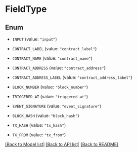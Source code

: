 # FieldType

## Enum


* `INPUT` (value: `"input"`)

* `CONTRACT_LABEL` (value: `"contract_label"`)

* `CONTRACT_NAME` (value: `"contract_name"`)

* `CONTRACT_ADDRESS` (value: `"contract_address"`)

* `CONTRACT_ADDRESS_LABEL` (value: `"contract_address_label"`)

* `BLOCK_NUMBER` (value: `"block_number"`)

* `TRIGGERED_AT` (value: `"triggered_at"`)

* `EVENT_SIGNATURE` (value: `"event_signature"`)

* `BLOCK_HASH` (value: `"block_hash"`)

* `TX_HASH` (value: `"tx_hash"`)

* `TX_FROM` (value: `"tx_from"`)


[[Back to Model list]](../README.md#documentation-for-models) [[Back to API list]](../README.md#documentation-for-api-endpoints) [[Back to README]](../README.md)


